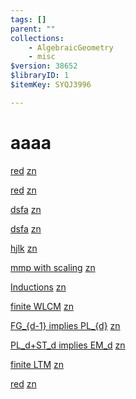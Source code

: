```yaml
---
tags: []
parent: ""
collections:
    - AlgebraicGeometry
    - misc
$version: 38652
$libraryID: 1
$itemKey: SYQJ3996

---
```

# aaaa

[red](/wiki/zotero/red-XPWNLICR) <a href="zotero://note/u/XPWNLICR/">zn</a>

[red](/wiki/zotero/red-XPWNLICR) <a href="zotero://note/u/XPWNLICR/">zn</a>

[dsfa](/wiki/zotero/dsfa-NS9RM2BM) <a href="zotero://note/u/NS9RM2BM/">zn</a>

[dsfa](/wiki/zotero/dsfa-NS9RM2BM) <a href="zotero://note/u/NS9RM2BM/">zn</a>

[hjlk](/wiki/zotero/hjlk-M9JI33A2) <a href="zotero://note/u/M9JI33A2/">zn</a>

[mmp with scaling](/wiki/zotero/mmp-with-scaling-BTVBQNHJ) <a href="zotero://note/u/BTVBQNHJ/">zn</a>

[Inductions](/wiki/zotero/Inductions-E8D4JCJB) <a href="zotero://note/u/E8D4JCJB/">zn</a>

[finite WLCM](/wiki/zotero/finite-WLCM-WQZ3DNQA) <a href="zotero://note/u/WQZ3DNQA/">zn</a>

[FG\_{d-1} implies PL\_{d}](/wiki/zotero/FG_%7Bd-1%7D-implies-PL_%7Bd%7D-4VLA8F9D) <a href="zotero://note/u/4VLA8F9D/">zn</a>

[PL\_d+ST\_d implies EM\_d](/wiki/zotero/PL_d+ST_d-implies-EM_d-VX7UPCXY) <a href="zotero://note/u/VX7UPCXY/">zn</a>

[finite LTM](/wiki/zotero/finite-LTM-KYT5TILG) <a href="zotero://note/u/KYT5TILG/">zn</a>

[red](/wiki/zotero/red-XPWNLICR) <a href="zotero://note/u/XPWNLICR/">zn</a>

